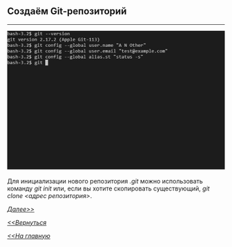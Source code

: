 ## Создаём Git-репозиторий
---



![](/logo/block5aaa.jpg)


Для инициализации нового репозитория *.git* можно использовать команду *git init* или, если вы хотите скопировать существующий, *git clone <адрес репозитория>*.

[*Далее>>*](/block/block6.md)

[*<<Вернуться*](/block/block1.1.md)

[*<<На главную*](./readme.md)
